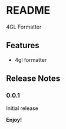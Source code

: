 # README
4GL Formatter

## Features

* 4gl formatter

## Release Notes

### 0.0.1

Initial release

**Enjoy!**
